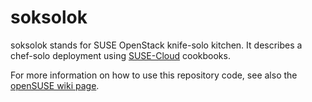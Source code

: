 soksolok
========

soksolok stands for SUSE OpenStack knife-solo kitchen. It describes a chef-solo deployment using [SUSE-Cloud](https://github.com/SUSE-Cloud) cookbooks.

For more information on how to use this repository code, see also the [openSUSE wiki page](https://en.opensuse.org/SDB:OpenStack:Chef).
